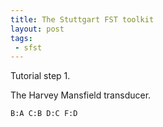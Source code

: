 ```yaml
---
title: The Stuttgart FST toolkit
layout: post
tags:
 - sfst
---
```



Tutorial step 1.

The Harvey Mansfield transducer.

    B:A C:B D:C F:D
